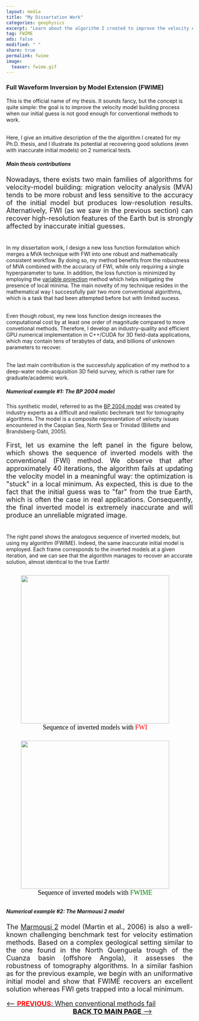 ```yaml
---
layout: media
title: "My Dissertation Work"
categories: geophysics
excerpt: "Learn about the algorithm I created to improve the velocity estimation process in seismic imaging"
tag: FWIME
ads: false
modified: " "
share: true
permalink: fwime
image:
  teaser: fwime.gif
---
```


<style>
.left, .right {
  display: inline-block;
}
</style>


<h3>Full Waveform Inversion by Model Extension (FWIME)</h3>
<p style="text-align:justify; font-size: 18px">

This is the official name of my thesis. It sounds fancy, but the concept is quite simple: the goal is to improve the velocity model building process when our initial guess is not good enough for conventional methods to work.<br/><br/>

Here, I give an intuitive description of the the algorithm I created for my Ph.D. thesis, and I illustrate its potential at recovering good solutions (even with inaccurate initial models) on 2 numerical tests.
</p>

<h5>Main thesis contributions</h5>

<p style="text-align:justify; font-size: 18px">
Nowadays, there exists two main families of algorithms for velocity-model building: migration velocity analysis (MVA) tends to be more robust and less sensitive to the accuracy of the initial model but produces low-resolution results. Alternatively, FWI (as we saw in the previous section) can recover high-resolution features of the Earth but is strongly affected by inaccurate initial guesses.<br/><br/>

In my dissertation work, I design a new loss function formulation which merges a MVA technique with FWI into one robust and mathematically consistent workflow. By doing so, my method benefits from the robustness of MVA combined with the accuracy of FWI, while only requiring a single hyperparameter to tune. In addition, the loss function is minimized by employing the <a href="https://iopscience.iop.org/article/10.1088/0266-5611/19/2/201/meta" target="_blank">variable projection</a> method which helps mitigating the presence of local minima. The main novelty of my technique resides in the mathematical way I successfully pair two more conventional algorithms, which is a task that had been attempted before but with limited sucess.<br/><br/>

Even though robust, my new loss function design increases the computational cost by at least one order of magnitude compared to more convetional methods. Therefore, I develop an industry-quality and efficient GPU numerical implementation in C++/CUDA for 3D field-data applications, which may contain tens of terabytes of data, and billions of unknown parameters to recover. <br/><br/>

The last main contribution is the successfuly application of my method to a deep-water node-acquisition 3D field survey, which is rather rare for graduate/academic work. <br/>

<h5>Numerical example #1: The BP 2004 model</h5>
<p style="text-align:justify; font-size: 18px">

This synthetic model, referred to as the <a href="/papers/bp_2004_eage.pdf" target="_blank">BP 2004 model</a> was created by industry experts as a difficult and realistic bechmark test for tomography algorithms. The model is a composite representation of velocity issues encountered in the Caspian Sea, North Sea or Trinidad (Billette and Brandsberg-Dahl, 2005).<br/>
</p>
<p style="text-align:justify; font-size: 18px">
First, let us examine the left panel in the figure below, which shows the sequence of inverted models with the conventional (FWI) method. We observe that after approximately 40 iterations, the algorithm fails at updating the velocity model in a meaningful way: the optimization is "stuck" in a local minimum. As expected, this is due to the fact that the initial guess was to "far" from the true Earth, which is often the case in real applications. Consequently, the final inverted model is extremely inaccurate and will produce an unreliable migrated image. <br/><br/>

The right panel shows the analogous sequence of inverted models, but using my algorithm (FWIME). Indeed, the same inaccurate initial model is employed. Each frame corresponds to the inverted models at a given iteration, and we can see that the algorithm manages to recover an accurate solution, almost identical to the true Earth!
<p>

<figure class="left">
  <img class="top" src="/images/bp_fwi_new.gif" width="400"/>
  <figcaption style="height: 1.0em; text-align:center; font-size: 18px; font-family: Calibri; color: black; margin-left: 0px">Sequence of inverted models with <span style="color: red;">FWI</span></figcaption>
</figure>

<figure class="right">
  <img class="average" src="/images/bp_fwime_new.gif" width="400"/>
  <figcaption style="height: 1.0em; text-align:center; font-size: 18px; font-family: Calibri; color: black; margin-left: 0px">Sequence of inverted models with <span style="color: green;">FWIME</span></figcaption>
</figure>

<h5>Numerical example #2: The Marmousi 2 model</h5>
<p style="text-align:justify; font-size: 18px">
The <a href="/papers/marmousi2.pdf">Marmousi 2</a> model (Martin et al., 2006) is also a well-known challenging benchmark test for velocity estimation methods. Based on a complex geological setting similar to the one found in the North Quenguela trough of the Cuanza basin (offshore Angola), it assesses the robustness of tomography algorithms. In a similar fashion as for the previous example, we begin with an uniformative initial model and show that FWIME recovers an excellent solution whereas FWI gets trapped into a local minimum.
</p>

<p>
<span style="text-align:right; font-size: 18px"><a href="/bottleneck"><-- <b><span style="color: red">PREVIOUS</span></b>: When conventional methods fail</a></span>
<span style="text-align:right; margin-left: 180px; font-size: 18px"><a href="/geophysics"><b><span style="color: black">BACK TO MAIN PAGE</span></b> --> </a></span>
</p>
